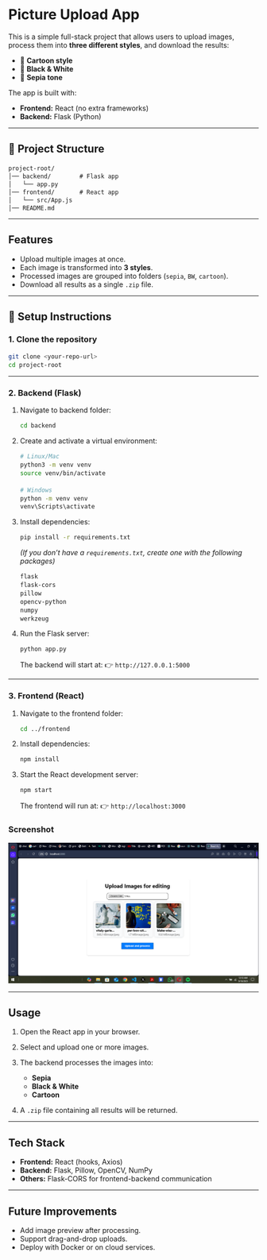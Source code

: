 # Picture Upload App

This is a simple full-stack project that allows users to upload images, process them into **three different styles**, and download the results:

* 🎨 **Cartoon style**
* 🖤 **Black & White**
* 🌅 **Sepia tone**

The app is built with:

* **Frontend:** React (no extra frameworks)
* **Backend:** Flask (Python)

---

## 📂 Project Structure

```
project-root/
│── backend/        # Flask app
│   └── app.py
│── frontend/       # React app
│   └── src/App.js
│── README.md
```

---

##  Features

* Upload multiple images at once.
* Each image is transformed into **3 styles**.
* Processed images are grouped into folders (`sepia`, `BW`, `cartoon`).
* Download all results as a single `.zip` file.

---

## 🔧 Setup Instructions

### 1. Clone the repository

```bash
git clone <your-repo-url>
cd project-root
```

---

### 2. Backend (Flask)

1. Navigate to backend folder:

   ```bash
   cd backend
   ```

2. Create and activate a virtual environment:

   ```bash
   # Linux/Mac
   python3 -m venv venv
   source venv/bin/activate

   # Windows
   python -m venv venv
   venv\Scripts\activate
   ```

3. Install dependencies:

   ```bash
   pip install -r requirements.txt
   ```

   *(If you don’t have a `requirements.txt`, create one with the following packages)*

   ```txt
   flask
   flask-cors
   pillow
   opencv-python
   numpy
   werkzeug
   ```

4. Run the Flask server:

   ```bash
   python app.py
   ```

   The backend will start at:
   👉 `http://127.0.0.1:5000`

---

### 3. Frontend (React)

1. Navigate to the frontend folder:

   ```bash
   cd ../frontend
   ```

2. Install dependencies:

   ```bash
   npm install
   ```

3. Start the React development server:

   ```bash
   npm start
   ```

   The frontend will run at:
   👉 `http://localhost:3000`

### Screenshot

![App Screenshot](screenshot.png)

---

## Usage

1. Open the React app in your browser.
2. Select and upload one or more images.
3. The backend processes the images into:

   * **Sepia**
   * **Black & White**
   * **Cartoon**
4. A `.zip` file containing all results will be returned.

---

## Tech Stack

* **Frontend:** React (hooks, Axios)
* **Backend:** Flask, Pillow, OpenCV, NumPy
* **Others:** Flask-CORS for frontend-backend communication

---

## Future Improvements

* Add image preview after processing.
* Support drag-and-drop uploads.
* Deploy with Docker or on cloud services.

